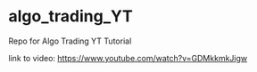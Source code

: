 # algo_trading_YT

Repo for Algo Trading YT Tutorial

link to video: https://www.youtube.com/watch?v=GDMkkmkJigw


